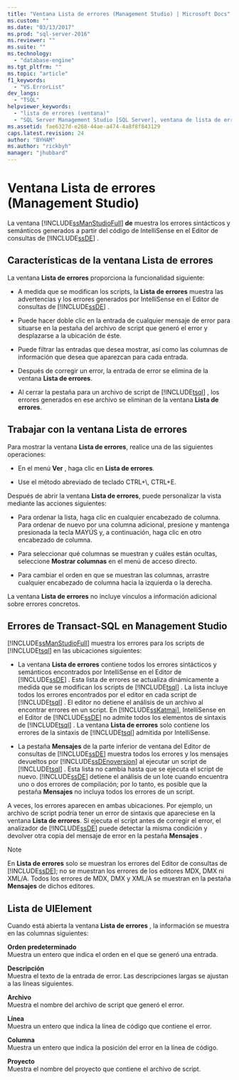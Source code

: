 ```yaml
---
title: "Ventana Lista de errores (Management Studio) | Microsoft Docs"
ms.custom: ""
ms.date: "03/13/2017"
ms.prod: "sql-server-2016"
ms.reviewer: ""
ms.suite: ""
ms.technology: 
  - "database-engine"
ms.tgt_pltfrm: ""
ms.topic: "article"
f1_keywords: 
  - "VS.ErrorList"
dev_langs: 
  - "TSQL"
helpviewer_keywords: 
  - "lista de errores (ventana)"
  - "SQL Server Management Studio [SQL Server], ventana de lista de errores"
ms.assetid: fae6327d-e268-44ae-a474-4a8f8f843129
caps.latest.revision: 24
author: "BYHAM"
ms.author: "rickbyh"
manager: "jhubbard"
---
```

# Ventana Lista de errores (Management Studio)
  La ventana [!INCLUDE[ssManStudioFull](../../includes/ssmanstudiofull-md.md)] **de** muestra los errores sintácticos y semánticos generados a partir del código de IntelliSense en el Editor de consultas de [!INCLUDE[ssDE](../../includes/ssde-md.md)] .  
  
## Características de la ventana Lista de errores  
 La ventana **Lista de errores** proporciona la funcionalidad siguiente:  
  
-   A medida que se modifican los scripts, la **Lista de errores** muestra las advertencias y los errores generados por IntelliSense en el Editor de consultas de [!INCLUDE[ssDE](../../includes/ssde-md.md)] .  
  
-   Puede hacer doble clic en la entrada de cualquier mensaje de error para situarse en la pestaña del archivo de script que generó el error y desplazarse a la ubicación de éste.  
  
-   Puede filtrar las entradas que desea mostrar, así como las columnas de información que desea que aparezcan para cada entrada.  
  
-   Después de corregir un error, la entrada de error se elimina de la ventana **Lista de errores**.  
  
-   Al cerrar la pestaña para un archivo de script de [!INCLUDE[tsql](../../includes/tsql-md.md)] , los errores generados en ese archivo se eliminan de la ventana **Lista de errores**.  
  
## Trabajar con la ventana Lista de errores  
 Para mostrar la ventana **Lista de errores**, realice una de las siguientes operaciones:  
  
-   En el menú **Ver** , haga clic en **Lista de errores**.  
  
-   Use el método abreviado de teclado CTRL+\\, CTRL+E.  
  
 Después de abrir la ventana **Lista de errores**, puede personalizar la vista mediante las acciones siguientes:  
  
-   Para ordenar la lista, haga clic en cualquier encabezado de columna. Para ordenar de nuevo por una columna adicional, presione y mantenga presionada la tecla MAYÚS y, a continuación, haga clic en otro encabezado de columna.  
  
-   Para seleccionar qué columnas se muestran y cuáles están ocultas, seleccione **Mostrar columnas** en el menú de acceso directo.  
  
-   Para cambiar el orden en que se muestran las columnas, arrastre cualquier encabezado de columna hacia la izquierda o la derecha.  
  
 La ventana **Lista de errores** no incluye vínculos a información adicional sobre errores concretos.  
  
## Errores de Transact-SQL en Management Studio  
 [!INCLUDE[ssManStudioFull](../../includes/ssmanstudiofull-md.md)] muestra los errores para los scripts de [!INCLUDE[tsql](../../includes/tsql-md.md)] en las ubicaciones siguientes:  
  
-   La ventana **Lista de errores** contiene todos los errores sintácticos y semánticos encontrados por IntelliSense en el Editor de [!INCLUDE[ssDE](../../includes/ssde-md.md)] . Esta lista de errores se actualiza dinámicamente a medida que se modifican los scripts de [!INCLUDE[tsql](../../includes/tsql-md.md)] . La lista incluye todos los errores encontrados por el editor en cada script de [!INCLUDE[tsql](../../includes/tsql-md.md)] . El editor no detiene el análisis de un archivo al encontrar errores en un script. En [!INCLUDE[ssKatmai](../../includes/sskatmai-md.md)], IntelliSense en el Editor de [!INCLUDE[ssDE](../../includes/ssde-md.md)] no admite todos los elementos de sintaxis de [!INCLUDE[tsql](../../includes/tsql-md.md)] . La ventana **Lista de errores** solo contiene los errores de la sintaxis de [!INCLUDE[tsql](../../includes/tsql-md.md)] admitida por IntelliSense.  
  
-   La pestaña **Mensajes** de la parte inferior de ventana del Editor de consultas de [!INCLUDE[ssDE](../../includes/ssde-md.md)] muestra todos los errores y los mensajes devueltos por [!INCLUDE[ssDEnoversion](../../includes/ssdenoversion-md.md)] al ejecutar un script de [!INCLUDE[tsql](../../includes/tsql-md.md)] . Esta lista no cambia hasta que se ejecuta el script de nuevo. [!INCLUDE[ssDE](../../includes/ssde-md.md)] detiene el análisis de un lote cuando encuentra uno o dos errores de compilación; por lo tanto, es posible que la pestaña **Mensajes** no incluya todos los errores de un script.  
  
 A veces, los errores aparecen en ambas ubicaciones. Por ejemplo, un archivo de script podría tener un error de sintaxis que apareciese en la ventana **Lista de errores**. Si ejecuta el script antes de corregir el error, el analizador de [!INCLUDE[ssDE](../../includes/ssde-md.md)] puede detectar la misma condición y devolver otra copia del mensaje de error en la pestaña **Mensajes** .  
  
> [!NOTE]  
>  En **Lista de errores** solo se muestran los errores del Editor de consultas de [!INCLUDE[ssDE](../../includes/ssde-md.md)]; no se muestran los errores de los editores MDX, DMX ni XML/A. Todos los errores de MDX, DMX y XML/A se muestran en la pestaña **Mensajes** de dichos editores.  
  
## Lista de UIElement  
 Cuando está abierta la ventana **Lista de errores** , la información se muestra en las columnas siguientes:  
  
 **Orden predeterminado**  
 Muestra un entero que indica el orden en el que se generó una entrada.  
  
 **Descripción**  
 Muestra el texto de la entrada de error. Las descripciones largas se ajustan a las líneas siguientes.  
  
 **Archivo**  
 Muestra el nombre del archivo de script que generó el error.  
  
 **Línea**  
 Muestra un entero que indica la línea de código que contiene el error.  
  
 **Columna**  
 Muestra un entero que indica la posición del error en la línea de código.  
  
 **Proyecto**  
 Muestra el nombre del proyecto que contiene el archivo de script.  
  
  